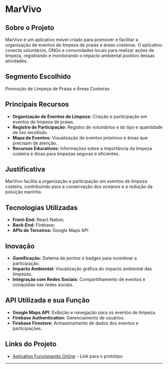 # MarVivo

## Sobre o Projeto
MarVivo é um aplicativo móvel criado para promover e facilitar a organização de eventos de limpeza de praias e áreas costeiras. O aplicativo conecta voluntários, ONGs e comunidades locais para realizar ações de limpeza, registrando e monitorando o impacto ambiental positivo dessas atividades.

## Segmento Escolhido
Promoção de Limpeza de Praias e Áreas Costeiras

## Principais Recursos
- **Organização de Eventos de Limpeza:** Criação e participação em eventos de limpeza de praias.
- **Registro de Participação:** Registro de voluntários e do tipo e quantidade de lixo recolhido.
- **Mapa de Eventos:** Visualização de eventos próximos e áreas que precisam de atenção.
- **Recursos Educativos:** Informações sobre a importância da limpeza costeira e dicas para limpezas seguras e eficientes.

## Justificativa
MarVivo facilita a organização e participação em eventos de limpeza costeira, contribuindo para a conservação dos oceanos e a redução da poluição marinha.

## Tecnologias Utilizadas
- **Front-End:** React Native;
- **Back-End:** Firebase;
- **APIs de Terceiros:** Google Maps API

## Inovação
- **Gamificação:** Sistema de pontos e badges para incentivar a participação.
- **Impacto Ambiental:** Visualização gráfica do impacto ambiental das limpezas.
- **Integração com Redes Sociais:** Compartilhamento de eventos e conquistas nas redes sociais.

## API Utilizada e sua Função
- **Google Maps API:** Exibição e navegação para os eventos de limpeza.
- **Firebase Authentication:** Gerenciamento de usuários.
- **Firebase Firestore:** Armazenamento de dados dos eventos e participações.

## Links do Projeto
- [Aplicativo Funcionando Online](https://www.figma.com/proto/J0k0SNk0GppdCCiLikEVSP/Global-Solution_Fiap?page-id=182%3A69&node-id=191-267&viewport=45%2C328%2C0.49&t=ImuOgyrVHX9hmUeX-1&scaling=scale-down&starting-point-node-id=182%3A70) - Link para o protótipo



---


